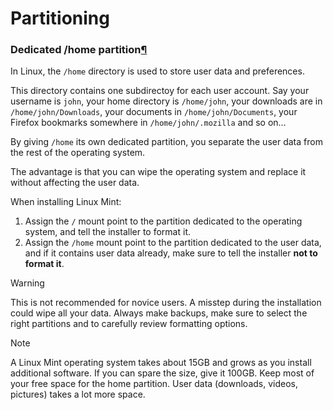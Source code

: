 # Partitioning

### Dedicated /home partition[¶](broken-reference)

In Linux, the `/home` directory is used to store user data and preferences.

This directory contains one subdirectoy for each user account. Say your username is `john`, your home directory is `/home/john`, your downloads are in `/home/john/Downloads`, your documents in `/home/john/Documents`, your Firefox bookmarks somewhere in `/home/john/.mozilla` and so on…

By giving `/home` its own dedicated partition, you separate the user data from the rest of the operating system.

The advantage is that you can wipe the operating system and replace it without affecting the user data.

When installing Linux Mint:

1. Assign the `/` mount point to the partition dedicated to the operating system, and tell the installer to format it.
2. Assign the `/home` mount point to the partition dedicated to the user data, and if it contains user data already, make sure to tell the installer **not to format it**.

Warning

This is not recommended for novice users. A misstep during the installation could wipe all your data. Always make backups, make sure to select the right partitions and to carefully review formatting options.

Note

A Linux Mint operating system takes about 15GB and grows as you install additional software. If you can spare the size, give it 100GB. Keep most of your free space for the home partition. User data (downloads, videos, pictures) takes a lot more space.
